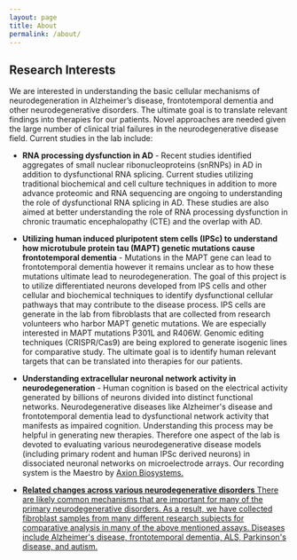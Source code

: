 ```yaml
---
layout: page
title: About
permalink: /about/
---
```


## Research Interests

We are interested in understanding the basic cellular mechanisms of neurodegeneration in Alzheimer’s disease, frontotemporal dementia and other neurodegenerative disorders. The ultimate goal is to translate relevant findings into therapies for our patients. Novel approaches are needed given the large number of clinical trial failures in the neurodegenerative disease field. Current studies in the lab include:


* **RNA processing dysfunction in AD** - Recent studies identified aggregates of small nuclear ribonucleoproteins (snRNPs) in AD in addition to dysfunctional RNA splicing. Current studies utilizing traditional biochemical and cell culture techniques in addition to more advance proteomic and RNA sequencing are ongoing to understanding the role of dysfunctional RNA splicing in AD. These studies are also aimed at better understanding the role of RNA processing dysfunction in chronic traumatic encephalopathy (CTE) and the overlap with AD.  


* **Utilizing human induced pluripotent stem cells (IPSc) to understand how microtubule protein tau (MAPT) genetic mutations cause frontotemporal dementia** - Mutations in the MAPT gene can lead to frontotemporal dementia however it remains unclear as to how these mutations ultimate lead to neurodegeneration.  The goal of this project is to utilize differentiated neurons developed from IPS cells and other cellular and biochemical techniques to identify dysfunctional cellular pathways that may contribute to the disease process. IPS cells are generate in the lab from fibroblasts that are collected from research volunteers who harbor MAPT genetic mutations.  We are especially interested in MAPT mutations P301L and R406W. Genomic editing techniques (CRISPR/Cas9) are being explored to generate isogenic lines for comparative study. The ultimate goal is to identify human relevant targets that can be translated into therapies for our patients.


* **Understanding extracellular neuronal network activity in neurodegeneration** - Human cognition is based on the electrical activity generated by billions of neurons divided into distinct functional networks. Neurodegenerative diseases like Alzheimer's disease and frontotemporal dementia lead to dysfunctional network activity that manifests as impaired cognition. Understanding this process may be helpful in generating new therapies. Therefore one aspect of the lab is devoted to evaluating various neurodegenerative disease models (including primary rodent and human IPSc derived neurons) in dissociated neuronal networks on microelectrode arrays.  Our recording system is the Maestro by <a href="http://www.axionbiosystems.com/">Axion Biosystems.

* **Related changes across various neurodegenerative disorders** There are likely common mechanisms that are important for many of the primary neurodegenerative disorders.  As a result, we have collected fibroblast samples from many different research subjects for comparative analysis in many of the above mentioned assays.  Diseases include Alzheimer's disease, frontotemporal dementia, ALS, Parkinson's disease, and autism.
